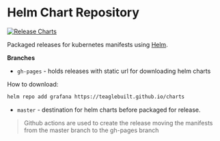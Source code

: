 # Helm Chart Repository

[![Release Charts](https://github.com/teaglebuilt/charts/actions/workflows/release.yaml/badge.svg)](https://github.com/teaglebuilt/charts/actions/workflows/release.yaml)

Packaged releases for kubernetes manifests using [Helm]().

**Branches**
- `gh-pages` - holds releases with static url for downloading helm charts

How to download:
```sh
helm repo add grafana https://teaglebuilt.github.io/charts
```

- `master` - destination for helm charts before packaged for release.

> Github actions are used to create the release moving the manifests from the master branch to the gh-pages branch